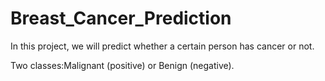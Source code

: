 # Breast_Cancer_Prediction

In this project, we will predict whether a certain person has cancer or not.

Two classes:Malignant (positive) or Benign (negative).
